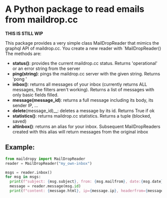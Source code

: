 # A Python package to read emails from maildrop.cc

__THIS IS STILL WIP__

This package provides a very simple class MailDropReader that mimics the graphql API of maildrop.cc.
You create a new reader with `MailDropReader(<your maildrop.cc inbox name>)
The methods are:
* __status()__: provides the current maildrop.cc status. Returns 'operational' or an error string from the server
* __ping(string)__: pings the maildrop.cc server with the given string. Returns 'pong <string>'
* __inbox()__: returns all messages of your inbox (currently returns ALL messages, the filters aren't working). Returns a list of messages with only basic fields filled.
* __message(message_id)__: returns a full message including its body, its sender IP, ...
* __delete__(message_id)__: deletes a message by its id. Returns True if ok
* __statistics()__: returns maildrop.cc statistics. Returns a tuple (blocked, saved)
* __altinbox()__: returns an alias for your inbox. Subsequent MailDropReaders created with this alias will return messages from the original inbox

## Example:
```python
from maildropy import MailDropReader
reader = MailDropReader("my_own-inbox")

msgs = reader.inbox()
for msg in msgs:
  print(f"subject: {msg.subject}, from: {msg.mailfrom}, date:{msg.date}")
  message = reader.message(msg.id)
  print(f"content: {message.html}, ip={message.ip}, headerfrom={message.headerfrom}"
```
 
